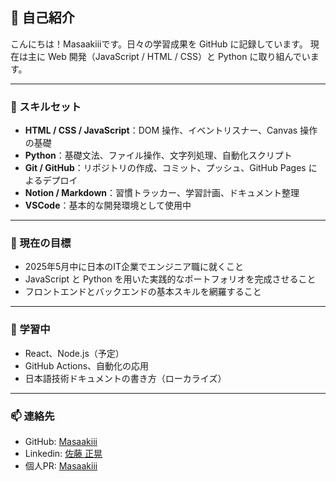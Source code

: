 ## 👋 自己紹介

こんにちは！Masaakiiiです。日々の学習成果を GitHub に記録しています。
現在は主に Web 開発（JavaScript / HTML / CSS）と Python に取り組んでいます。

---

### 🧠 スキルセット

* **HTML / CSS / JavaScript**：DOM 操作、イベントリスナー、Canvas 操作の基礎
* **Python**：基礎文法、ファイル操作、文字列処理、自動化スクリプト
* **Git / GitHub**：リポジトリの作成、コミット、プッシュ、GitHub Pages によるデプロイ
* **Notion / Markdown**：習慣トラッカー、学習計画、ドキュメント整理
* **VSCode**：基本的な開発環境として使用中

---

### 🎯 現在の目標

* 2025年5月中に日本のIT企業でエンジニア職に就くこと
* JavaScript と Python を用いた実践的なポートフォリオを完成させること
* フロントエンドとバックエンドの基本スキルを網羅すること

---

### 🌱 学習中

* React、Node.js（予定）
* GitHub Actions、自動化の応用
* 日本語技術ドキュメントの書き方（ローカライズ）

---

### 📫 連絡先

* GitHub: [Masaakiii](https://github.com/Masaakiii)
* Linkedin: [佐藤 正晃](https://www.linkedin.com/in/%E6%AD%A3%E6%99%83-%E4%BD%90%E8%97%A4-35887b364/)
* 個人PR: [Masaakiii]([https://github.com/Masaakiii](https://Masaakiii.github.io/web-profile))
